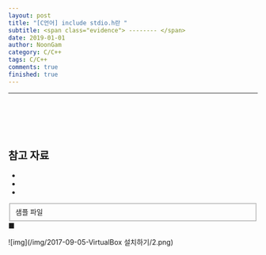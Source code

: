 ```yaml
---
layout: post
title: "[C언어] include stdio.h란 "
subtitle: <span class="evidence"> -------- </span>
date: 2019-01-01
author: NoonGam
category: C/C++
tags: C/C++
comments: true
finished: true
---
```


---

##







<br><br><br>

## 참고 자료
*
*
*
<fieldset id="gpg-fieldset">
 샘플 파일
</fieldset>
■

![img](/img/2017-09-05-VirtualBox 설치하기/2.png)
